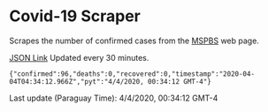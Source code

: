 # Covid-19 Scraper

Scrapes the number of confirmed cases from the [MSPBS](https://www.mspbs.gov.py/covid-19.php) web page.

[JSON Link](https://jmayalag.github.io/covid19-scrape/cases.json)
Updated every 30 minutes.
```
{"confirmed":96,"deaths":0,"recovered":0,"timestamp":"2020-04-04T04:34:12.966Z","pyt":"4/4/2020, 00:34:12 GMT-4"}
```
Last update (Paraguay Time): 4/4/2020, 00:34:12 GMT-4